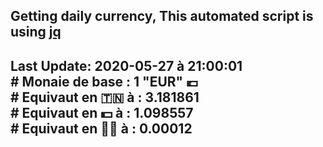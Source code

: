 ## Getting daily currency, This automated script is using [jq](https://stedolan.github.io/jq/)
## Last Update:  2020-05-27 à 21:00:01 </br># Monaie de base : 1 "EUR" 💶 </br> # Equivaut en 🇹🇳 à :  3.181861 </br> # Equivaut en 💵 à : 1.098557</br> # Equivaut en 🐱‍💻 à :  0.00012
